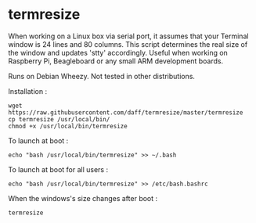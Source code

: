 termresize
==========

When working on a Linux box via serial port, it assumes that your Terminal window is 24 lines and 80 columns.
This script determines the real size of the window and updates 'stty' accordingly.
Useful when working on Raspberry Pi, Beagleboard or any small ARM development boards.

Runs on Debian Wheezy. Not tested in other distributions.

Installation :

    wget https://raw.githubusercontent.com/daff/termresize/master/termresize
    cp termresize /usr/local/bin/
    chmod +x /usr/local/bin/termresize

To launch at boot :

    echo "bash /usr/local/bin/termresize" >> ~/.bash

To launch at boot for all users :

    echo "bash /usr/local/bin/termresize" >> /etc/bash.bashrc

When the windows's size changes after boot :

    termresize

